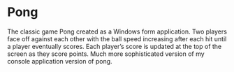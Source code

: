# Pong

The classic game Pong created as a Windows form application. Two players face off against each other with the ball
speed increasing after each hit until a player eventually scores. Each player’s score is updated at the top of the screen
as they score points. Much more sophisticated version of my console application version of pong.
